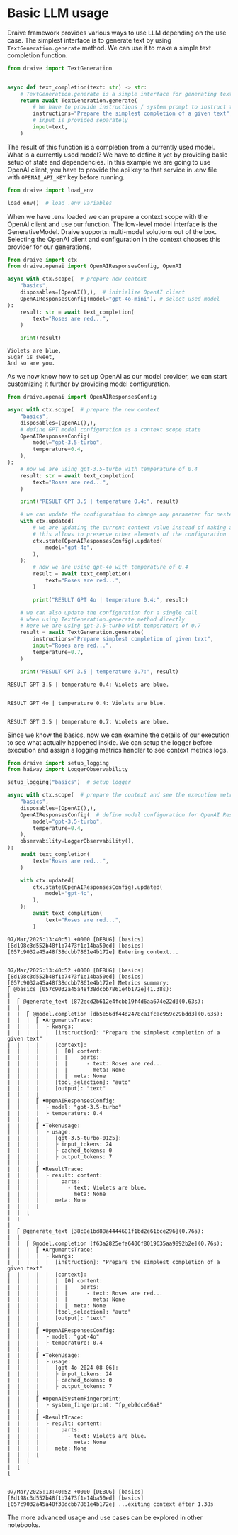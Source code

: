 # Basic LLM usage

Draive framework provides various ways to use LLM depending on the use case. The simplest interface is to generate text by using `TextGeneration.generate` method. We can use it to make a simple text completion function.


```python
from draive import TextGeneration


async def text_completion(text: str) -> str:
    # TextGeneration.generate is a simple interface for generating text
    return await TextGeneration.generate(
        # We have to provide instructions / system prompt to instruct the model
        instructions="Prepare the simplest completion of a given text",
        # input is provided separately
        input=text,
    )
```

The result of this function is a completion from a currently used model. What is a currently used model? We have to define it yet by providing basic setup of state and dependencies. In this example we are going to use OpenAI client, you have to provide the api key to that service in .env file with `OPENAI_API_KEY` key before running.


```python
from draive import load_env

load_env()  # load .env variables
```

When we have .env loaded we can prepare a context scope with the OpenAI client and use our function. The low-level model interface is the GenerativeModel. Draive supports multi-model solutions out of the box. Selecting the OpenAI client and configuration in the context chooses this provider for our generations.


```python
from draive import ctx
from draive.openai import OpenAIResponsesConfig, OpenAI

async with ctx.scope(  # prepare new context
    "basics",
    disposables=(OpenAI(),),  # initialize OpenAI client
    OpenAIResponsesConfig(model="gpt-4o-mini"), # select used model
):
    result: str = await text_completion(
        text="Roses are red...",
    )

    print(result)
```

    Violets are blue,
    Sugar is sweet,
    And so are you.


As we now know how to set up OpenAI as our model provider, we can start customizing it further by providing model configuration.


```python
from draive.openai import OpenAIResponsesConfig

async with ctx.scope(  # prepare the new context
    "basics",
    disposables=(OpenAI(),),
    # define GPT model configuration as a context scope state
    OpenAIResponsesConfig(
        model="gpt-3.5-turbo",
        temperature=0.4,
    ),
):
    # now we are using gpt-3.5-turbo with temperature of 0.4
    result: str = await text_completion(
        text="Roses are red...",
    )

    print("RESULT GPT 3.5 | temperature 0.4:", result)

    # we can update the configuration to change any parameter for nested context
    with ctx.updated(
        # we are updating the current context value instead of making a new one
        # this allows to preserve other elements of the configuration
        ctx.state(OpenAIResponsesConfig).updated(
            model="gpt-4o",
        ),
    ):
        # now we are using gpt-4o with temperature of 0.4
        result = await text_completion(
            text="Roses are red...",
        )

        print("RESULT GPT 4o | temperature 0.4:", result)

    # we can also update the configuration for a single call
    # when using TextGeneration.generate method directly
    # here we are using gpt-3.5-turbo with temperature of 0.7
    result = await TextGeneration.generate(
        instructions="Prepare simplest completion of given text",
        input="Roses are red...",
        temperature=0.7,
    )

    print("RESULT GPT 3.5 | temperature 0.7:", result)
```

    RESULT GPT 3.5 | temperature 0.4: Violets are blue.


    RESULT GPT 4o | temperature 0.4: Violets are blue.


    RESULT GPT 3.5 | temperature 0.7: Violets are blue.


Since we know the basics, now we can examine the details of our execution to see what actually happened inside. We can setup the logger before execution and assign a logging metrics handler to see context metrics logs.


```python
from draive import setup_logging
from haiway import LoggerObservability

setup_logging("basics")  # setup logger

async with ctx.scope(  # prepare the context and see the execution metrics report
    "basics",
    disposables=(OpenAI(),),
    OpenAIResponsesConfig(  # define model configuration for OpenAI Responses API
        model="gpt-3.5-turbo",
        temperature=0.4,
    ),
    observability=LoggerObservability(),
):
    await text_completion(
        text="Roses are red...",
    )

    with ctx.updated(
        ctx.state(OpenAIResponsesConfig).updated(
            model="gpt-4o",
        ),
    ):
        await text_completion(
            text="Roses are red...",
        )
```

    07/Mar/2025:13:40:51 +0000 [DEBUG] [basics] [8d198c3d552b48f1b7473f1e14ba50ed] [basics] [057c9032a45a48f38dcbb7861e4b172e] Entering context...


    07/Mar/2025:13:40:52 +0000 [DEBUG] [basics] [8d198c3d552b48f1b7473f1e14ba50ed] [basics] [057c9032a45a48f38dcbb7861e4b172e] Metrics summary:
    ⎡ @basics [057c9032a45a48f38dcbb7861e4b172e](1.38s):
    |
    |  ⎡ @generate_text [872ecd2b612e4fcbb19f4d6aa674e22d](0.63s):
    |  |
    |  |  ⎡ @model.completion [db5e56df44d2478ca1fcac959c29bdd3](0.63s):
    |  |  |  ⎡ •ArgumentsTrace:
    |  |  |  |  ├ kwargs:
    |  |  |  |  |  [instruction]: "Prepare the simplest completion of a given text"
    |  |  |  |  |  [context]:
    |  |  |  |  |  |  [0] content:
    |  |  |  |  |  |  |    parts:
    |  |  |  |  |  |  |      - text: Roses are red...
    |  |  |  |  |  |  |        meta: None
    |  |  |  |  |  |  |  meta: None
    |  |  |  |  |  [tool_selection]: "auto"
    |  |  |  |  |  [output]: "text"
    |  |  |  ⌊
    |  |  |  ⎡ •OpenAIResponsesConfig:
    |  |  |  |  ├ model: "gpt-3.5-turbo"
    |  |  |  |  ├ temperature: 0.4
    |  |  |  ⌊
    |  |  |  ⎡ •TokenUsage:
    |  |  |  |  ├ usage:
    |  |  |  |  |  [gpt-3.5-turbo-0125]:
    |  |  |  |  |  ├ input_tokens: 24
    |  |  |  |  |  ├ cached_tokens: 0
    |  |  |  |  |  ├ output_tokens: 7
    |  |  |  ⌊
    |  |  |  ⎡ •ResultTrace:
    |  |  |  |  ├ result: content:
    |  |  |  |  |    parts:
    |  |  |  |  |      - text: Violets are blue.
    |  |  |  |  |        meta: None
    |  |  |  |  |  meta: None
    |  |  |  ⌊
    |  |  ⌊
    |  ⌊
    |
    |  ⎡ @generate_text [38c8e1bd88a4444681f1bd2e61bce296](0.76s):
    |  |
    |  |  ⎡ @model.completion [f63a2825efa6406f8019635aa9892b2e](0.76s):
    |  |  |  ⎡ •ArgumentsTrace:
    |  |  |  |  ├ kwargs:
    |  |  |  |  |  [instruction]: "Prepare the simplest completion of a given text"
    |  |  |  |  |  [context]:
    |  |  |  |  |  |  [0] content:
    |  |  |  |  |  |  |    parts:
    |  |  |  |  |  |  |      - text: Roses are red...
    |  |  |  |  |  |  |        meta: None
    |  |  |  |  |  |  |  meta: None
    |  |  |  |  |  [tool_selection]: "auto"
    |  |  |  |  |  [output]: "text"
    |  |  |  ⌊
    |  |  |  ⎡ •OpenAIResponsesConfig:
    |  |  |  |  ├ model: "gpt-4o"
    |  |  |  |  ├ temperature: 0.4
    |  |  |  ⌊
    |  |  |  ⎡ •TokenUsage:
    |  |  |  |  ├ usage:
    |  |  |  |  |  [gpt-4o-2024-08-06]:
    |  |  |  |  |  ├ input_tokens: 24
    |  |  |  |  |  ├ cached_tokens: 0
    |  |  |  |  |  ├ output_tokens: 7
    |  |  |  ⌊
    |  |  |  ⎡ •OpenAISystemFingerprint:
    |  |  |  |  ├ system_fingerprint: "fp_eb9dce56a8"
    |  |  |  ⌊
    |  |  |  ⎡ •ResultTrace:
    |  |  |  |  ├ result: content:
    |  |  |  |  |    parts:
    |  |  |  |  |      - text: Violets are blue.
    |  |  |  |  |        meta: None
    |  |  |  |  |  meta: None
    |  |  |  ⌊
    |  |  ⌊
    |  ⌊
    ⌊


    07/Mar/2025:13:40:52 +0000 [DEBUG] [basics] [8d198c3d552b48f1b7473f1e14ba50ed] [basics] [057c9032a45a48f38dcbb7861e4b172e] ...exiting context after 1.38s


The more advanced usage and use cases can be explored in other notebooks.
